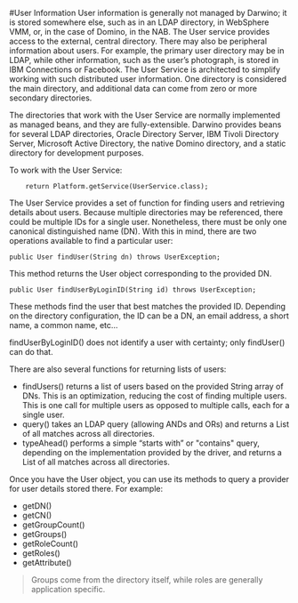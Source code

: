 #User Information
User information is generally not managed by Darwino; it is stored somewhere else, such as in an LDAP directory, in WebSphere VMM, or, in the case of Domino, in the NAB. The User service provides access to the external, central directory. There may also be peripheral information about users. For example, the primary user directory may be in LDAP, while other information, such as the user’s photograph, is stored in IBM Connections or Facebook. The User Service is architected to simplify working with such distributed user information. One directory is considered the main directory, and additional data can come from zero or more secondary directories.
	

The directories that work with the User Service are normally implemented as managed beans, and they are fully-extensible. Darwino provides beans for several LDAP directories, Oracle Directory Server, IBM Tivoli Directory Server, Microsoft Active Directory, the native Domino directory, and a static directory for development purposes.

To work with the User Service:

```
	return Platform.getService(UserService.class);
```

The User Service provides a set of function for finding users and retrieving details about users. Because multiple directories may be referenced, there could be multiple IDs for a single user. Nonetheless, there must be only one canonical distinguished name (DN). With this in mind, there are two operations available to find a particular user:

```
public User findUser(String dn) throws UserException;
```
This method returns the User object corresponding to the provided DN.

```
public User findUserByLoginID(String id) throws UserException;
```
These methods find the user that best matches the provided ID. Depending on the directory configuration, the ID can be a DN, an email address, a short name, a common name, etc…

findUserByLoginID() does not identify a user with certainty; only findUser() can do that.

There are also several functions for returning lists of users:
- findUsers() returns a list of users based on the provided String array of DNs. This is an optimization, reducing the cost of finding multiple users. This is one call for multiple users as opposed to multiple calls, each for a single user.
- query() takes an LDAP query (allowing ANDs and ORs) and returns a List of all matches across all directories.
- typeAhead() performs a simple “starts with” or "contains" query, depending on the implementation provided by the driver, and returns a List of all matches across all directories.

Once you have the User object, you can use its methods to query a provider for user details stored there. For example:
-	getDN()
-	getCN()
-	getGroupCount()
-	getGroups()
-	getRoleCount()
-	getRoles()
-	getAttribute()

> Groups come from the directory itself, while roles are generally application specific.
> 